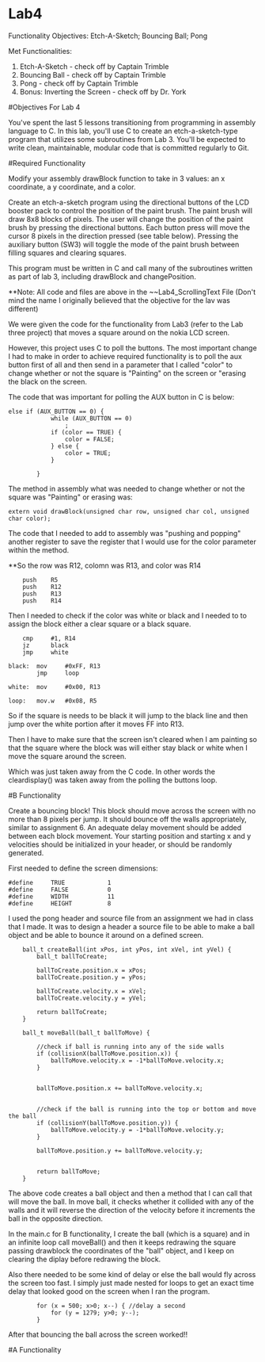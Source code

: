 Lab4
====

Functionality Objectives: Etch-A-Sketch; Bouncing Ball; Pong

Met Functionalities:
1) Etch-A-Sketch - check off by Captain Trimble
2) Bouncing Ball - check off by Captain Trimble
3) Pong - check off by Captain Trimble
4) Bonus: Inverting the Screen - check off by Dr. York


#Objectives For Lab 4

You've spent the last 5 lessons transitioning from programming in assembly language to C. In this lab, you'll use C to create an etch-a-sketch-type program that utilizes some subroutines from Lab 3. You'll be expected to write clean, maintainable, modular code that is committed regularly to Git.

#Required Functionality

Modify your assembly drawBlock function to take in 3 values: an x coordinate, a y coordinate, and a color.

Create an etch-a-sketch program using the directional buttons of the LCD booster pack to control the position of the paint brush. The paint brush will draw 8x8 blocks of pixels. The user will change the position of the paint brush by pressing the directional buttons. Each button press will move the cursor 8 pixels in the direction pressed (see table below). Pressing the auxiliary button (SW3) will toggle the mode of the paint brush between filling squares and clearing squares.

This program must be written in C and call many of the subroutines written as part of lab 3, including drawBlock and changePosition.

**Note: All code and files are above in the ~~Lab4_ScrollingText File (Don't mind the name I originally believed that the objective for the lav was different)

We were given the code for the functionality from Lab3 (refer to the Lab three project) that moves a square around on the nokia LCD screen.

However, this project uses C to poll the buttons. The most important change I had to make in order to achieve required functionality is to poll the aux button first of all and then send in a parameter that I called "color" to change whether or not the square is "Painting" on the screen or "erasing the black on the screen.

The code that was important for polling the AUX button in C is below:

```
else if (AUX_BUTTON == 0) {
			while (AUX_BUTTON == 0)
				;
			if (color == TRUE) {
				color = FALSE;
			} else {
				color = TRUE;
			}

		}
```

The method in assembly what was needed to change whether or not the square was "Painting" or erasing was:

```
extern void drawBlock(unsigned char row, unsigned char col, unsigned char color);
```

The code that I needed to add to assembly was "pushing and popping" another register to save the register that I would use for the color parameter within the method.

**So the row was R12, colomn was R13, and color was R14
```
	push	R5
	push	R12
	push	R13
	push	R14
```

Then I needed to check if the color was white or black and I needed to to assign the block either a clear square or a black square.

```
	cmp		#1, R14
	jz		black
	jmp		white

black:	mov		#0xFF, R13
		jmp		loop

white: 	mov		#0x00, R13

loop:	mov.w	#0x08, R5
```

So if the square is needs to be black it will jump to the black line and then jump over the white portion after it moves FF into R13.

Then I have to make sure that the screen isn't cleared when I am painting so that the square where the block was will either stay black or white when I move the square around the screen.

Which was just taken away from the C code. In other words the cleardisplay() was taken away from the polling the buttons loop.

#B Functionality

Create a bouncing block! This block should move across the screen with no more than 8 pixels per jump. It should bounce off the walls appropriately, similar to assignment 6. An adequate delay movement should be added between each block movement. Your starting position and starting x and y velocities should be initialized in your header, or should be randomly generated.

First needed to define the screen dimensions:

```
#define		TRUE			1
#define		FALSE			0
#define		WIDTH			11
#define		HEIGHT			8
```

I used the pong header and source file from an assignment we had in class that I made. It was to design a header a source file to be able to make a ball object and be able to bounce it around on a defined screen.

```
	ball_t createBall(int xPos, int yPos, int xVel, int yVel) {
		ball_t ballToCreate;

		ballToCreate.position.x = xPos;
		ballToCreate.position.y = yPos;

		ballToCreate.velocity.x = xVel;
		ballToCreate.velocity.y = yVel;

		return ballToCreate;
	}

	ball_t moveBall(ball_t ballToMove) {

		//check if ball is running into any of the side walls
		if (collisionX(ballToMove.position.x)) {
			ballToMove.velocity.x = -1*ballToMove.velocity.x;
		}


		ballToMove.position.x += ballToMove.velocity.x;


		//check if the ball is running into the top or bottom and move the ball
		if (collisionY(ballToMove.position.y)) {
			ballToMove.velocity.y = -1*ballToMove.velocity.y;
		}

		ballToMove.position.y += ballToMove.velocity.y;


		return ballToMove;
	}
```

The above code creates a ball object and then a method that I can call that will move the ball. In move ball, it checks whether it collided with any of the walls and it will reverse the direction of the velocity before it increments the ball in the opposite direction.

In the main.c for B functionality, I create the ball (which is a square) and in an infinite loop call moveBall() and then it keeps redrawing the square passing drawblock the coordinates of the "ball" object, and I keep on clearing the diplay before redrawing the block.

Also there needed to be some kind of delay or else the ball would fly across the screen too fast. I simply just made nested for loops to get an exact time delay that looked good on the screen when I ran the program.

```
		for (x = 500; x>0; x--) { //delay a second
			for (y = 1279; y>0; y--);
		}
```

After that bouncing the ball across the screen worked!!

#A Functionality


